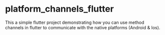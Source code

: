 # platform_channels_flutter
This a simple flutter project demonstrating how you can use method channels in flutter to communicate with the native platforms (Android &amp; Ios).
